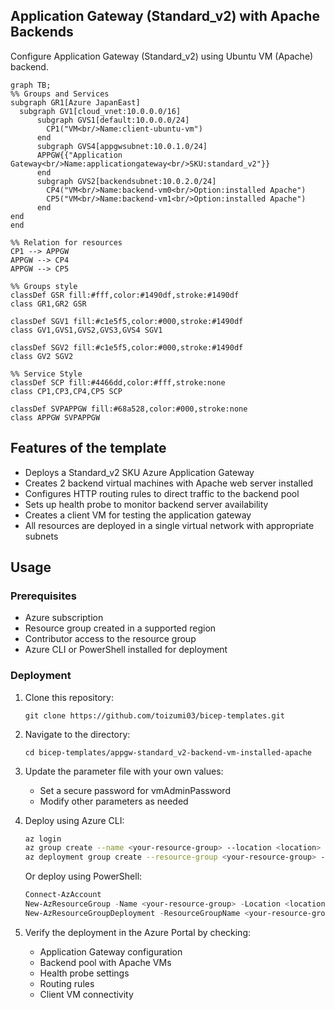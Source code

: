 ## Application Gateway (Standard_v2) with Apache Backends

Configure Application Gateway (Standard_v2) using Ubuntu VM (Apache) backend. 

```mermaid
graph TB;
%% Groups and Services
subgraph GR1[Azure JapanEast]
  subgraph GV1[cloud_vnet:10.0.0.0/16]
      subgraph GVS1[default:10.0.0.0/24]
        CP1("VM<br/>Name:client-ubuntu-vm")
      end
      subgraph GVS4[appgwsubnet:10.0.1.0/24]
      APPGW{{"Application Gateway<br/>Name:applicationgateway<br/>SKU:standard_v2"}}
      end
      subgraph GVS2[backendsubnet:10.0.2.0/24]
        CP4("VM<br/>Name:backend-vm0<br/>Option:installed Apache")
        CP5("VM<br/>Name:backend-vm1<br/>Option:installed Apache")
      end
end
end

%% Relation for resources
CP1 --> APPGW
APPGW --> CP4
APPGW --> CP5

%% Groups style
classDef GSR fill:#fff,color:#1490df,stroke:#1490df
class GR1,GR2 GSR

classDef SGV1 fill:#c1e5f5,color:#000,stroke:#1490df
class GV1,GVS1,GVS2,GVS3,GVS4 SGV1

classDef SGV2 fill:#c1e5f5,color:#000,stroke:#1490df
class GV2 SGV2
 
%% Service Style
classDef SCP fill:#4466dd,color:#fff,stroke:none
class CP1,CP3,CP4,CP5 SCP

classDef SVPAPPGW fill:#68a528,color:#000,stroke:none
class APPGW SVPAPPGW
```

## Features of the template

- Deploys a Standard_v2 SKU Azure Application Gateway
- Creates 2 backend virtual machines with Apache web server installed
- Configures HTTP routing rules to direct traffic to the backend pool
- Sets up health probe to monitor backend server availability
- Creates a client VM for testing the application gateway
- All resources are deployed in a single virtual network with appropriate subnets

## Usage

### Prerequisites
- Azure subscription
- Resource group created in a supported region
- Contributor access to the resource group
- Azure CLI or PowerShell installed for deployment

### Deployment
1. Clone this repository:
   ```
   git clone https://github.com/toizumi03/bicep-templates.git
   ```
   
2. Navigate to the directory:
   ```
   cd bicep-templates/appgw-standard_v2-backend-vm-installed-apache
   ```
   
3. Update the parameter file with your own values:
   - Set a secure password for vmAdminPassword
   - Modify other parameters as needed

4. Deploy using Azure CLI:
   ```bash
   az login
   az group create --name <your-resource-group> --location <location>
   az deployment group create --resource-group <your-resource-group> --template-file main.bicep --parameters parameter.json
   ```

   Or deploy using PowerShell:
   ```powershell
   Connect-AzAccount
   New-AzResourceGroup -Name <your-resource-group> -Location <location>
   New-AzResourceGroupDeployment -ResourceGroupName <your-resource-group> -TemplateFile main.bicep -TemplateParameterFile parameter.json
   ```
   
5. Verify the deployment in the Azure Portal by checking:
   - Application Gateway configuration
   - Backend pool with Apache VMs
   - Health probe settings
   - Routing rules
   - Client VM connectivity
